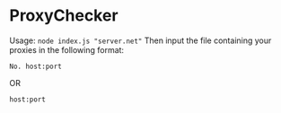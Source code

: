 # ProxyChecker

Usage: `node index.js "server.net"`
Then input the file containing your proxies in the following format:

`No. host:port`

OR

`host:port`
